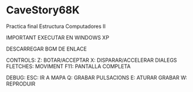 # CaveStory68K
Practica final Estructura Computadores II

IMPORTANT
EXECUTAR EN WINDOWS XP

DESCARREGAR BGM DE ENLACE

CONTROLS:
Z: BOTAR/ACCEPTAR
X: DISPARAR/ACCELERAR DIALEGS
FLETCHES: MOVIMENT
F11: PANTALLA COMPLETA

DEBUG:
ESC: IR A MAPA
Q: GRABAR PULSACIONS
E: ATURAR GRABAR
W: REPRODUIR